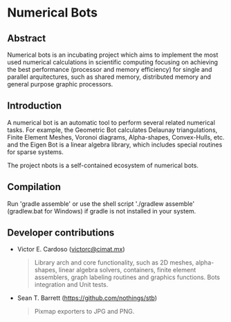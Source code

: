 Numerical Bots
==============

Abstract
--------
Numerical bots is an incubating project which aims to implement the most used numerical calculations in scientific computing focusing on achieving the best performance (processor and memory efficiency) for single and parallel arquitectures, such as shared memory, distributed memory and general purpose graphic processors.

Introduction
------------
A numerical bot is an automatic tool to perform several related numerical tasks.
For example, the Geometric Bot calculates Delaunay triangulations, Finite Element Meshes, Voronoi diagrams, Alpha-shapes, Convex-Hulls, etc. and the Eigen Bot is a linear algebra library, which includes special routines for sparse systems.

The project nbots is a self-contained ecosystem of numerical bots.

Compilation
-----------
Run 'gradle assemble' or use the shell script './gradlew assemble' (gradlew.bat for Windows) if gradle is not installed in your system.

Developer contributions
-----------------------
- Victor E. Cardoso (victorc@cimat.mx)
     > Library arch and core functionality, such as 2D meshes, alpha-shapes,
       linear algebra solvers, containers, finite element assemblers,
       graph labeling routines and graphics functions.
     > Bots integration and Unit tests.
- Sean T. Barrett (https://github.com/nothings/stb)
     > Pixmap exporters to JPG and PNG.
    